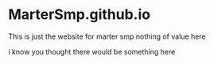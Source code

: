 # MarterSmp.github.io
This is just the website for marter smp nothing of value here 








i know you thought there would be something here
